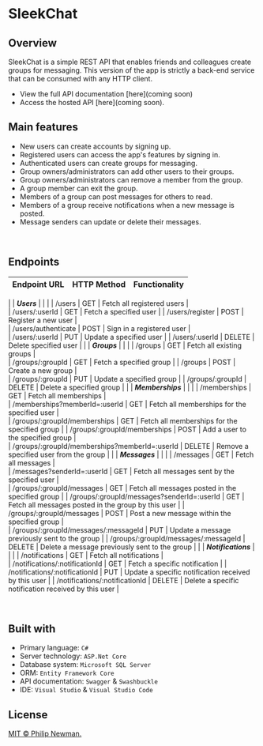 # SleekChat

<!-- Include relevant badges here -->


## Overview
SleekChat is a simple REST API that enables friends and colleagues create groups for messaging. 
This version of the app is strictly a back-end service that can be consumed with any HTTP client. 

- View the full API documentation [here](coming soon)  
- Access the hosted API [here](coming soon).


## Main features
- New users can create accounts by signing up.
- Registered users can access the app's features by signing in.
- Authenticated users can create groups for messaging.
- Group owners/administrators can add other users to their groups.
- Group owners/administrators can remove a member from the group.
- A group member can exit the group.
- Members of a group can post messages for others to read.
- Members of a group receive notifications when a new message is posted.
- Message senders can update or delete their messages.

<br>

## Endpoints

| Endpoint URL       | HTTP Method    | Functionality   |
| :----------------- | :------------- | :-------------- |
|
| **_Users_**          |        |                               |
| /users               | GET    | Fetch all registered users    |  
| /users/:userId       | GET    | Fetch a specified user    |
| /users/register      | POST   | Register a new user    |  
| /users/authenticate  | POST   | Sign in a registered user  |  
| /users/:userId       | PUT    | Update a specified user    |
| /users/:userId       | DELETE | Delete specified user    |
|
| **_Groups_**         |        |                               |
| /groups              | GET    | Fetch all existing groups |  
| /groups/:groupId     | GET    | Fetch a specified group |
| /groups              | POST   | Create a new group |  
| /groups/:groupId     | PUT    | Update a specified group |
| /groups/:groupId     | DELETE | Delete a specified group |
|
| **_Memberships_**                             |        |                               |
| /memberships                                  | GET    | Fetch all memberships |  
| /memberships?memberId=:userId                 | GET    | Fetch all memberships for the specified user |  
| /groups/:groupId/memberships                  | GET    | Fetch all memberships for the specified group |
| /groups/:groupId/memberships                  | POST   | Add a user to the specified group |  
| /groups/:groupId/memberships?memberId=:userId | DELETE | Remove a specified user from the group |
|
| **_Messages_**                             |        |                               |
| /messages                                  | GET    | Fetch all messages |  
| /messages?senderId=:userId                 | GET    | Fetch all messages sent by the specified user |  
| /groups/:groupId/messages                  | GET    | Fetch all messages posted in the specified group |
| /groups/:groupId/messages?senderId=:userId | GET    | Fetch all messages posted in the group by this user |
| /groups/:groupId/messages                  | POST   | Post a new message within the specified group |  
| /groups/:groupId/messages/:messageId       | PUT    | Update a message previously sent to the group |
| /groups/:groupId/messages/:messageId       | DELETE |  Delete a message previously sent to the group |
|
| **_Notifications_**             |        |                               |
| /notifications                  | GET    | Fetch all notifications |  
| /notifications/:notificationId  | GET    | Fetch a specific notification |
| /notifications/:notificationId  | PUT    | Update a specific notification received by this user |
| /notifications/:notificationId  | DELETE | Delete a specific notification received by this user |



<br>


## Built with

- Primary language: ```C#``` 
- Server technology: ```ASP.Net Core```
- Database system: ```Microsoft SQL Server```
- ORM: ```Entity Framework Core```
- API documentation: ```Swagger``` & ```Swashbuckle```
- IDE: ```Visual Studio``` & ```Visual Studio Code```


## License
[MIT © Philip Newman.](../LICENSE)

